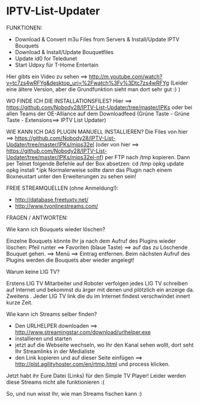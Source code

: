 IPTV-List-Updater
==================

FUNKTIONEN:
- Download & Convert m3u Files from Servers &amp; Install/Update IPTV Bouquets 
- Download & Install/Update Bouquetfiles
- Update id0 for Teledunet
- Start Udpxy für T-Home Entertain

Hier gibts ein Video zu sehen ==> http://m.youtube.com/watch?v=tc7zs4wRFYg&desktop_uri=%2Fwatch%3Fv%3Dtc7zs4wRFYg
(Leider eine ältere Version, aber die Grundfunktion sieht man dort sehr gut :) )

WO FINDE ICH DIE INSTALLATIONSFILES?
Hier ==> https://github.com/Nobody28/IPTV-List-Updater/tree/master/IPKs
oder bei allen Teams der OE-Alliance auf dem Downloadfeed (Grüne Taste - Grüne Taste - Extensions==> IPTV List Updater)

WIE KANN ICH DAS PLUGIN MANUELL INSTALLIEREN?
Die Files von hier ==> https://github.com/Nobody28/IPTV-List-Updater/tree/master/IPKs/mips32el (oder von hier ==> https://github.com/Nobody28/IPTV-List-Updater/tree/master/IPKs/mips32el-nf) per FTP nach /tmp kopieren.
Dann per Telnet folgende Befehle auf der Box absetzen:
    cd /tmp
    opkg update
    opkg install *.ipk
Normalerweise sollte dann das Plugin nach einem Boxneustart unter den Erweiterungen zu sehen sein!


FREIE STREAMQUELLEN (ohne Anmeldung!):

- http://database.freetuxtv.net/
- http://www.tvonlinestreams.com/


FRAGEN / ANTWORTEN:

Wie kann ich Bouquets wieder löschen?

Einzelne Bouquets könnte Ihr ja nach dem Aufruf des Plugins wieder löschen:
Pfeil runter ==> Favoriten (blaue Taste) ==> auf das zu Löschende Bouquet gehen. ==> Menü ==> Eintrag entfernen.
Beim nächsten Aufruf des Plugins werden die Bouquets aber wieder angelegt!


Warum keine LIG TV?

Erstens LIG TV Mitarbeiter und Roboter verfolgen jedes LIG TV schreiben auf Internet und bekommst du ärger mit denen und plötzlich ein anzeige da.
Zweitens . Jeder LIG TV link die du im Internet findest verschwindet innert kurze Zeit. 


Wie kann ich Streams selber finden?

- Den URLHELPER downloaden ==> http://www.streamingstar.com/download/urlhelper.exe
- installieren und starten
- jetzt auf die Webseite wechseln, wo Ihr den Kanal sehen wollt, dort seht Ihr Streamlinks in der Medialiste
- den Link kopieren und auf dieser Seite einfügen ==> http://plst.agilityhoster.com/en/rtmp.html
und process klicken.

Jetzt habt ihr Eure Datei (Links) für den Simple TV Player!
Leider werden diese Streams nicht alle funktionieren :(

So, und nun wisst Ihr, wie man Streams fischen kann :)
